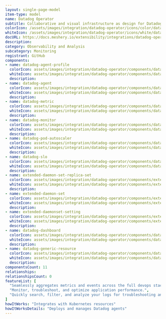```yaml
---
layout: single-page-model
item-type: model
name: Datadog Operator
subtitle: Collaborative and visual infrastructure as design for Datadog Operator
colorIcon: /assets/images/integration/datadog-operator/icons/color/datadog-operator-color.svg
whiteIcon: /assets/images/integration/datadog-operator/icons/white/datadog-operator-white.svg
docURL: https://docs.meshery.io/extensibility/integrations/datadog-operator
description: 
category: Observability and Analysis
subcategory: Monitoring
registrant: GitHub
components: 
- name: datadog-agent-profile
  colorIcon: assets/images/integration/datadog-operator/components/datadog-agent-profile/icons/color/datadog-agent-profile-color.svg
  whiteIcon: assets/images/integration/datadog-operator/components/datadog-agent-profile/icons/white/datadog-agent-profile-white.svg
  description: 
- name: datadog-agent
  colorIcon: assets/images/integration/datadog-operator/components/datadog-agent/icons/color/datadog-agent-color.svg
  whiteIcon: assets/images/integration/datadog-operator/components/datadog-agent/icons/white/datadog-agent-white.svg
  description: 
- name: datadog-metric
  colorIcon: assets/images/integration/datadog-operator/components/datadog-metric/icons/color/datadog-metric-color.svg
  whiteIcon: assets/images/integration/datadog-operator/components/datadog-metric/icons/white/datadog-metric-white.svg
  description: 
- name: datadog-monitor
  colorIcon: assets/images/integration/datadog-operator/components/datadog-monitor/icons/color/datadog-monitor-color.svg
  whiteIcon: assets/images/integration/datadog-operator/components/datadog-monitor/icons/white/datadog-monitor-white.svg
  description: 
- name: datadog-pod-autoscaler
  colorIcon: assets/images/integration/datadog-operator/components/datadog-pod-autoscaler/icons/color/datadog-pod-autoscaler-color.svg
  whiteIcon: assets/images/integration/datadog-operator/components/datadog-pod-autoscaler/icons/white/datadog-pod-autoscaler-white.svg
  description: 
- name: datadog-slo
  colorIcon: assets/images/integration/datadog-operator/components/datadog-slo/icons/color/datadog-slo-color.svg
  whiteIcon: assets/images/integration/datadog-operator/components/datadog-slo/icons/white/datadog-slo-white.svg
  description: 
- name: extended-daemon-set-replica-set
  colorIcon: assets/images/integration/datadog-operator/components/extended-daemon-set-replica-set/icons/color/extended-daemon-set-replica-set-color.svg
  whiteIcon: assets/images/integration/datadog-operator/components/extended-daemon-set-replica-set/icons/white/extended-daemon-set-replica-set-white.svg
  description: 
- name: extended-daemon-set
  colorIcon: assets/images/integration/datadog-operator/components/extended-daemon-set/icons/color/extended-daemon-set-color.svg
  whiteIcon: assets/images/integration/datadog-operator/components/extended-daemon-set/icons/white/extended-daemon-set-white.svg
  description: 
- name: extended-daemonset-setting
  colorIcon: assets/images/integration/datadog-operator/components/extended-daemonset-setting/icons/color/extended-daemonset-setting-color.svg
  whiteIcon: assets/images/integration/datadog-operator/components/extended-daemonset-setting/icons/white/extended-daemonset-setting-white.svg
  description: 
- name: datadog-dashboard
  colorIcon: assets/images/integration/datadog-operator/components/datadog-dashboard/icons/color/datadog-dashboard-color.svg
  whiteIcon: assets/images/integration/datadog-operator/components/datadog-dashboard/icons/white/datadog-dashboard-white.svg
  description: 
- name: datadog-generic-resource
  colorIcon: assets/images/integration/datadog-operator/components/datadog-generic-resource/icons/color/datadog-generic-resource-color.svg
  whiteIcon: assets/images/integration/datadog-operator/components/datadog-generic-resource/icons/white/datadog-generic-resource-white.svg
  description: 
componentsCount: 11
relationships: 
relationshipsCount: 0
featureList: [
  "Seamlessly aggregates metrics and events across the full devops stack.",
  "Monitor, troubleshoot, and optimize application performance.",
  "Quickly search, filter, and analyze your logs for troubleshooting and open-ended exploration of your data."
]
howItWorks: "Integrates with Kubernetes resources"
howItWorksDetails: "Deploys and manages Datadog agents"
---
```


